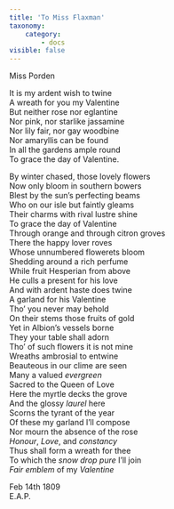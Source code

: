 ```yaml
---
title: 'To Miss Flaxman'
taxonomy:
    category:
        - docs
visible: false
---
```


<div class="author">Miss Porden</div>

It is my ardent wish to twine  
A wreath for you my Valentine  
But neither rose nor eglantine  
Nor pink, nor starlike jassamine  
Nor lily fair, nor gay woodbine  
Nor amaryllis can be found  
In all the gardens ample round  
To grace the day of Valentine.  

By winter chased, those lovely flowers  
Now only bloom in southern bowers  
Blest by the sun’s perfecting beams  
Who on our isle but faintly gleams  
Their charms with rival lustre shine  
To grace the day of Valentine  
Through orange and through citron groves  
There the happy lover roves  
Whose unnumbered flowerets bloom  
Shedding around a rich perfume  
While fruit Hesperian from above  
He culls a present for his love  
And with ardent haste does twine  
A garland for his Valentine  
Tho’ you never may behold  
On their stems those fruits of gold  
Yet in Albion’s vessels borne  
They your table shall adorn  
Tho’ of such flowers it is not mine  
Wreaths ambrosial to entwine  
Beauteous in our clime are seen  
Many a valued *evergreen*  
Sacred to the Queen of Love  
Here the myrtle decks the grove  
And the glossy *laurel* here  
Scorns the tyrant of the year  
Of these my garland I’ll compose  
Nor mourn the absence of the rose  
*Honour*, *Love*, and *constancy*  
Thus shall form a wreath for thee  
To which the *snow drop pure* I’ll join  
*Fair emblem* of my *Valentine*  

Feb 14th 1809  
E.A.P.